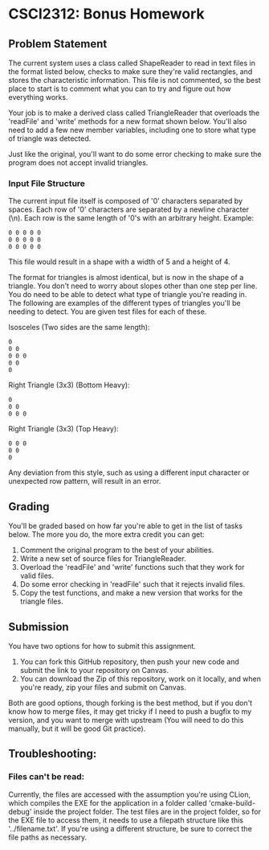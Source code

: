 # CSCI2312: Bonus Homework

## Problem Statement

The current system uses a class called ShapeReader to read in text files in the format listed below, checks to make sure
they're valid rectangles, and stores the characteristic information. This file is not commented, so the best place to start
is to comment what you can to try and figure out how everything works.

Your job is to make a derived class called TriangleReader that overloads the 'readFile' and 'write' methods for a new format
shown below. You'll also need to add a few new member variables, including one to store what type of triangle was detected.

Just like the original, you'll want to do some error checking to make sure the program does not accept invalid triangles.

### Input File Structure
The current input file itself is composed of '0' characters separated by spaces. Each row of '0' characters are separated by a newline
character (\n). Each row is the same length of '0's with an arbitrary height. Example:
```
0 0 0 0 0 
0 0 0 0 0
0 0 0 0 0
```
This file would result in a shape with a width of 5 and a height of 4.

The format for triangles is almost identical, but is now in the shape of a triangle. You don't need to worry about
slopes other than one step per line. You do need to be able to detect what type of triangle you're reading in. The
following are examples of the different types of triangles you'll be needing to detect. You are given test files for
each of these.

Isosceles (Two sides are the same length):
```
0
0 0
0 0 0
0 0
0
```

Right Triangle (3x3) (Bottom Heavy):
```
0
0 0
0 0 0
```

Right Triangle (3x3) (Top Heavy):
```
0 0 0
0 0
0
```

Any deviation from this style, such as using a different input character or unexpected row pattern, will result in an error.

## Grading

You'll be graded based on how far you're able to get in the list of tasks below. The more you do, the more extra credit you can get:
1) Comment the original program to the best of your abilities.
2) Write a new set of source files for TriangleReader.
3) Overload the 'readFile' and 'write' functions such that they work for valid files.
4) Do some error checking in 'readFile' such that it rejects invalid files.
5) Copy the test functions, and make a new version that works for the triangle files.

## Submission

You have two options for how to submit this assignment. 

1) You can fork this GitHub repository, then push your new code and submit the link to your repository on Canvas.
2) You can download the Zip of this repository, work on it locally, and when you're ready, zip your files and submit on Canvas.

Both are good options, though forking is the best method, but if you don't know how to merge files, it may get tricky if 
I need to push a bugfix to my version, and you want to merge with upstream (You will need to do this manually, but it will be good Git practice).

## Troubleshooting:
### Files can't be read:
Currently, the files are accessed with the assumption you're using CLion, which compiles the EXE for the application in 
a folder called 'cmake-build-debug' inside the project folder. The test files are in the project folder, so for the EXE file
to access them, it needs to use a filepath structure like this '../filename.txt'. If you're using a different structure, 
be sure to correct the file paths as necessary.

